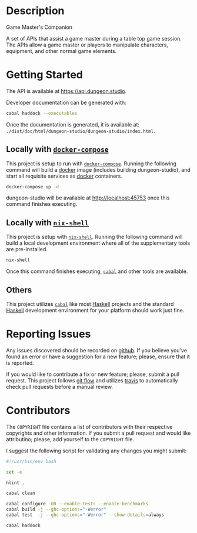 # Description

Game Master's Companion

A set of APIs that assist a game master during a table top game session.  The
APIs allow a game master or players to manipulate characters, equipment, and
other normal game elements.

# Getting Started

The API is available at <https://api.dungeon.studio>.

Developer documentation can be generated with:

```bash
cabal haddock --executables
```

Once the documentation is generated, it is available at:
`./dist/doc/html/dungeon-studio/dungeon-studio/index.html`.

## Locally with [`docker-compose`][docker-compose]

This project is setup to run with [`docker-compose`][docker-compose].  Running
the following command will build a [docker] image (includes building
dungeon-studio), and start all requisite services as [docker] containers.

```bash
docker-compose up -d
```

dungeon-studio will be available at <http://localhost:45753> once this command
finishes executing.

## Locally with [`nix-shell`][nix-shell]

This project is setup with [`nix-shell`][nix-shell].  Running the following
command will build a local development environment where all of the
supplementary tools are pre-installed.

```bash
nix-shell
```

Once this command finishes executing, [`cabal`][cabal] and other tools are
available.

## Others

This project utilizes [`cabal`][cabal] like most [Haskell] projects and the
standard [Haskell] development environment for your platform should work just
fine.

# Reporting Issues

Any issues discovered should be recorded on [github][issues].  If you believe
you've found an error or have a suggestion for a new feature; please, ensure
that it is reported.

If you would like to contribute a fix or new feature; please, submit a pull
request.  This project follows [git flow] and utilizes [travis] to automatically
check pull requests before a manual review.

# Contributors

The `COPYRIGHT` file contains a list of contributors with their respective
copyrights and other information.  If you submit a pull request and would like
attributino; please, add yourself to the `COPYRIGHT` file.

I suggest the following script for validating any changes you might submit:

```bash
#!/usr/bin/env bash

set -e

hlint .

cabal clean

cabal configure -O0 --enable-tests --enable-benchmarks
cabal build -j --ghc-options="-Werror"
cabal test  -j --ghc-options="-Werror" --show-details=always

cabal haddock
```

[cabal]: https://www.haskell.org/cabal/
[docker-compose]: https://docs.docker.com/compose/
[docker]: https://docs.docker.com/
[git flow]: http://nvie.com/posts/a-successful-gti-branching-model/
[Haskell]: https://www.haskell.org/
[issues]: https://github.com/alunduil/dungeon.studio/issues
[nix-shell]: https://nixos.org/nix/manual/#sec-nix-shell
[travis]: https://travis-ci.org/alunduil/dungeon.studio
